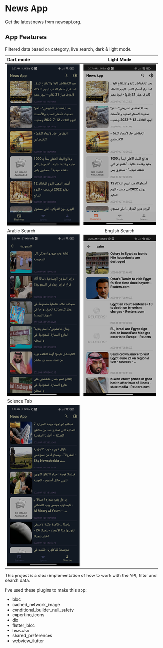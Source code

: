 # News App

Get the latest news from newsapi.org.

## App Features

Filtered data based on category, live search, dark & light mode.

| Dark mode | Light Mode |
| :---         |     :---:      |
| <img src='/screenshots/darkmode.jpg' width=250>  | <img src='/screenshots/lightmode.jpg' width=250> |
|  Arabic Search |  English Search |
| <img src='/screenshots/search-arabic.jpg' width=250> | <img src='/screenshots/search-english.jpg' width=250> | <img src='/screenshots/tabs.jpg' width=150> |
|  Science Tab |
| <img src='/screenshots/tabs.jpg' width=250> |

This project is a clear implementation of how to work with the API, filter and search data.

I've used these plugins to make this app:
  - bloc
  - cached_network_image
  - conditional_builder_null_safety
  - cupertino_icons
  - dio
  - flutter_bloc
  - hexcolor
  - shared_preferences
  - webview_flutter
